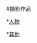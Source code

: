 #摄影作品

*[人物](https://github.com/vegazmaoning/portfolio/blob/master/introduce/photography/protrait.md)

*[其他](https://github.com/vegazmaoning/portfolio/blob/master/introduce/photography/other.md)

